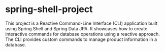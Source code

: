# spring-shell-project
This project is a Reactive Command-Line Interface (CLI) application built using Spring Shell and Spring Data JPA. It showcases how to create interactive commands for database operations using a reactive approach. The CLI provides custom commands to manage product information in a database.
